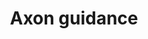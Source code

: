 ---
annotations:
- id: PW:0000059
  parent: signaling pathway
  type: Pathway Ontology
  value: signaling pathway pertinent to the brain and nervous system
- id: CL:0000540
  parent: animal cell
  type: Cell Type Ontology
  value: neuron
authors:
- LLadeira
- Khanspers
- Eweitz
citedin: ''
communities: []
description: Axon guidance forms neuronal networks. Axons are guided by factors including
  netrins, ephrins, Slits, and semaphorins. These guidance cues interact with growth
  cone receptors, and downstream signal transduction pathways converge onto Rho GTPases
  which change in cytoskeletal organization.  Those cytoskeletal changes determine
  which way the growth cone will turn. This pathway is derived from https://www.kegg.jp/entry/map04360.
last-edited: 2024-05-19
ndex: null
organisms:
- Homo sapiens
redirect_from:
- /index.php/Pathway:WP5289
- /instance/WP5289
- /instance/WP5289_r129605
revision: r129605
schema-jsonld:
- '@context': https://schema.org/
  '@id': https://wikipathways.github.io/pathways/WP5289.html
  '@type': Dataset
  creator:
    '@type': Organization
    name: WikiPathways
  description: Axon guidance forms neuronal networks. Axons are guided by factors
    including netrins, ephrins, Slits, and semaphorins. These guidance cues interact
    with growth cone receptors, and downstream signal transduction pathways converge
    onto Rho GTPases which change in cytoskeletal organization.  Those cytoskeletal
    changes determine which way the growth cone will turn. This pathway is derived
    from https://www.kegg.jp/entry/map04360.
  keywords:
  - ABL1
  - ABLIM3
  - ARHGEF12
  - BMP7
  - BMPR1B
  - BMPR2
  - BOC
  - CAMK2A
  - CDC42
  - CDK5
  - CFL1
  - CXCL12
  - CXCR4
  - Ca2+
  - DCC
  - DPYSL2
  - DPYSL5
  - EFNA1
  - EFNB1
  - ENAH
  - EPHA2
  - EPHB1
  - FES
  - FYN
  - FZD3
  - GDF7
  - GNAI1
  - GSK3B
  - HRAS
  - ILK
  - ITGB1
  - L1CAM
  - LIMK1
  - LRIG2
  - LRRC4
  - LRRC4C
  - MAPK1
  - MET
  - MYL12B
  - NCK1
  - NCK2
  - NEO1
  - NFATC2
  - NGEF
  - NRP1
  - NTN1
  - NTN3
  - NTN4
  - NTNG1
  - NTNG2
  - PAK4
  - PARD3
  - PARD6A
  - PDPK1
  - PIK3CA
  - PLCG1
  - PLXNA1
  - PLXNB2
  - PLXNC1
  - PPP3CA
  - PRKCA
  - PRKCZ
  - PTCH1
  - PTK2
  - PTPN11
  - RAC1
  - RAF1
  - RASA1
  - RGMA
  - RGS3
  - RHOA
  - RHOD
  - RND1
  - ROBO1
  - ROBO2
  - ROBO3
  - ROCK1
  - RRAS
  - RYK
  - SEMA3A
  - SEMA4F
  - SEMA5B
  - SEMA6C
  - SEMA7A
  - SHH
  - SLIT1
  - SLIT2
  - SLIT3
  - SMO
  - SRC
  - SRGAP2
  - TRPC1
  - UNC5D
  - WNT4
  - WNT5A
  license: CC0
  name: Axon guidance
seo: CreativeWork
title: Axon guidance
wpid: WP5289
---